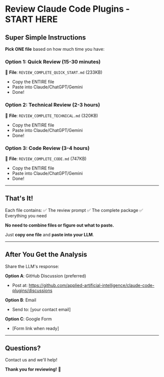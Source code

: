 # Review Claude Code Plugins - START HERE

## Super Simple Instructions

**Pick ONE file** based on how much time you have:

### Option 1: Quick Review (15-30 minutes)
📄 **File**: `REVIEW_COMPLETE_QUICK_START.md` (233KB)
- Copy the ENTIRE file
- Paste into Claude/ChatGPT/Gemini
- Done!

### Option 2: Technical Review (2-3 hours)
📄 **File**: `REVIEW_COMPLETE_TECHNICAL.md` (320KB)
- Copy the ENTIRE file
- Paste into Claude/ChatGPT/Gemini
- Done!

### Option 3: Code Review (3-4 hours)
📄 **File**: `REVIEW_COMPLETE_CODE.md` (747KB)
- Copy the ENTIRE file
- Paste into Claude/ChatGPT/Gemini
- Done!

---

## That's It!

Each file contains:
✅ The review prompt
✅ The complete package
✅ Everything you need

**No need to combine files or figure out what to paste.**

Just **copy one file** and **paste into your LLM**.

---

## After You Get the Analysis

Share the LLM's response:

**Option A**: GitHub Discussion (preferred)
- Post at: https://github.com/applied-artificial-intelligence/claude-code-plugins/discussions

**Option B**: Email
- Send to: [your contact email]

**Option C**: Google Form
- [Form link when ready]

---

## Questions?

Contact us and we'll help!

**Thank you for reviewing!** 🙏
